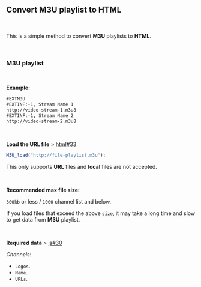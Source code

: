 ## Convert M3U playlist to HTML

<br>

This is a simple method to convert **M3U** playlists to **HTML**.

<br>

### M3U playlist

<br>

**Example:**

```txt
#EXTM3U
#EXTINF:-1, Stream Name 1
http://video-stream-1.m3u8
#EXTINF:-1, Stream Name 2
http://video-stream-2.m3u8
```

<br>

**Load the URL file** > <a href="https://github.com/ZazerConer/M3U-to-HTML/blob/7cfc506fd15e09abf0f4921010ddd74bbdbcc9dc/dist/index.html#L33">html#33</a>

```js
M3U_load("http://file-playlist.m3u");
```

This only supports **URL** files and **local** files are not accepted.

<br>

**Recommended max file size:**

`300kb` or less / `1000` channel list and below.

If you load files that exceed the above `size`, it may take a long time and slow to get data from **M3U** playlist.

<br>

**Required data** > <a href="https://github.com/ZazerConer/M3U-to-HTML/blob/7cfc506fd15e09abf0f4921010ddd74bbdbcc9dc/dist/file/script.js#L30">js#30</a>

_Channels_:

- `Logos`.
- `Name`.
- `URLs`.
